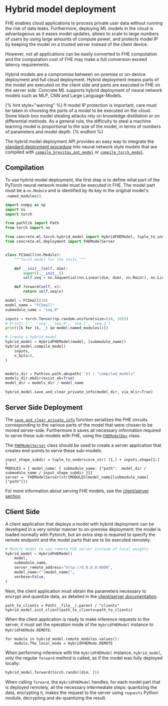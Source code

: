 # Hybrid model deployment

FHE enables cloud applications to process private user data without running the risk of data leaks. Furthermore, deploying ML models in the cloud is advantageous as it eases model updates, allows to scale to large numbers of users by using large amounts of compute power, and protects model IP by keeping the model on a trusted server instead of the client device.

However, not all applications can be easily converted to FHE computation and the computation cost of FHE may make a full conversion exceed latency requirements.

Hybrid models are a compromise between on-premise or on-device deployment and full cloud deployment. Hybrid deployment means parts of the model are executed on the client side and parts are executed in FHE on the server side. Concrete ML supports hybrid deployment of neural network models such as MLP, CNN and Large Language-Models.

{% hint style="warning" %}
If model IP protection is important, care must be taken in choosing the parts of a model to be executed on the cloud. Some
black-box model stealing attacks rely on knowledge distillation
or on differential methods. As a general rule, the difficulty
to steal a machine learning model is proportional to the size of the model, in terms of numbers of parameters and model depth.
{% endhint %}

The hybrid model deployment API provides an easy way to integrate the [standard deployment procedure](client_server.md) into neural network style models that are compiled with [`compile_brevitas_qat_model`](../developer-guide/api/concrete.ml.torch.compile.md#kbdfunctionkbd-compilebrevitasqatmodel) or [`compile_torch_model`](../developer-guide/api/concrete.ml.torch.compile.md#kbdfunctionkbd-compiletorchmodel).

## Compilation

To use hybrid model deployment, the first step is to define what part of the PyTorch neural network model must be executed in FHE. The model part must be a `nn.Module` and is identified by its key in the original model's `.named_modules()`.

```python
import numpy as np
import os
import torch

from pathlib import Path
from torch import nn

from concrete.ml.torch.hybrid_model import HybridFHEModel, tuple_to_underscore_str
from concrete.ml.deployment import FHEModelServer


class FCSmall(nn.Module):
    """Torch model for the tests."""

    def __init__(self, dim):
        super().__init__()
        self.seq = nn.Sequential(nn.Linear(dim, dim), nn.ReLU(), nn.Linear(dim, dim))

    def forward(self, x):
        return self.seq(x)

model = FCSmall(10)
model_name = "FCSmall"
submodule_name = "seq.0"

inputs = torch.Tensor(np.random.uniform(size=(10, 10)))
# Prints ['', 'seq', 'seq.0', 'seq.1', 'seq.2']
print([k for (k, _) in model.named_modules()])

# Create a hybrid model
hybrid_model = HybridFHEModel(model, [submodule_name])
hybrid_model.compile_model(
    inputs,
    n_bits=8,
)


models_dir = Path(os.path.abspath('')) / "compiled_models"
models_dir.mkdir(exist_ok=True)
model_dir = models_dir / model_name

```

<!--pytest-codeblocks:skip-->

```python
hybrid_model.save_and_clear_private_info(model_dir, via_mlir=True)
```

## Server Side Deployment

The [`save_and_clear_private_info`](<>) function serializes the FHE circuits
corresponding to the various parts of the model that were chosen to be moved
server-side. Furthermore it saves all necessary information required
to serve these sub-models with FHE, using the [`FHEModelDev`](../developer-guide/api/concrete.ml.deployment.fhe_client_server.md#kbdclasskbd-fhemodeldev) class.

The [`FHEModelServer`](../developer-guide/api/concrete.ml.deployment.fhe_client_server.md#kbdclasskbd-fhemodelserver) class should be used to create a server application that creates end-points to serve these sub-models:

<!--pytest-codeblocks:skip-->

```
input_shape_subdir = tuple_to_underscore_str( (1,) + inputs.shape[1:] )
MODULES = { model_name: { submodule_name: {"path":  model_dir / submodule_name / input_shape_subdir }}}
server =  FHEModelServer(str(MODULES[model_name][submodule_name]["path"]))
```

For more information about serving FHE models, see the [client/server section](client_server.md#serving).

## Client Side

A client application that deploys a model with hybrid deployment can be developed
in a very similar manner to on-premise deployment: the model is loaded normally with Pytorch, but an extra step is required to specify the remote endpoint and the model parts that are to be executed remotely.

<!--pytest-codeblocks:skip-->

```python
# Modify model to use remote FHE server instead of local weights
hybrid_model = HybridFHEModel(
    model,
    submodule_name,
    server_remote_address="http://0.0.0.0:8000",
    model_name=f"{model_name}",
    verbose=False,
)
```

Next, the client application must obtain the parameters necessary to encrypt and
quantize data, as detailed in the [client/server documentation](client_server.md#production-deployment).

<!--pytest-codeblocks:skip-->

```
path_to_clients = Path(__file__).parent / "clients"
hybrid_model.init_client(path_to_clients=path_to_clients)
```

When the client application is ready to make inference requests to the server, it must
set the operation mode of the `HybridFHEModel` instance to `HybridFHEMode.REMOTE`:

<!--pytest-codeblocks:skip-->

```
for module in hybrid_model.remote_modules.values():
    module.fhe_local_mode = HybridFHEMode.REMOTE    
```

When performing inference with the `HybridFHEModel` instance, `hybrid_model`, only the regular `forward` method is called, as if the model was fully deployed locally:

<!--pytest-codeblocks:skip-->

```python
hybrid_model.forward(torch.randn((dim, )))
```

When calling `forward`, the `HybridFHEModel` handles, for each model part that is deployed remotely, all the necessary intermediate steps: quantizing the data, encrypting it, makes the request to the server using `requests` Python module, decrypting and de-quantizing the result.
